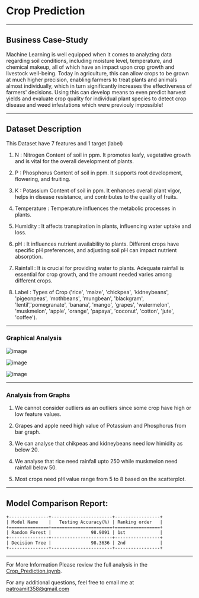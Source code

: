 # **Crop Prediction**

-----------------------------

## **Business Case-Study**

Machine Learning is well equipped when it comes to analyzing data regarding soil conditions, including moisture level, temperature, and chemical makeup, all of which have an impact upon crop growth and livestock well-being.
Today in agriculture, this can allow crops to be grown at much higher precision, enabling farmers to treat plants and animals almost individually, which in turn significantly increases the effectiveness of farmers' decisions.
Using this can develop means to even predict harvest yields and evaluate crop quality for individual plant species to detect crop disease and weed infestations which were previouly impossible!

------------

## **Dataset Description**

This Dataset have 7 features and 1 target (label)

1) N : Nitrogen Content of soil in ppm. It promotes leafy, vegetative growth and is vital for the overall development of plants.

2) P : Phosphorus Content of soil in ppm. It supports root development, flowering, and fruiting.

3) K : Potassium Content of soil in ppm. It enhances overall plant vigor, helps in disease resistance, and contributes to the quality of fruits.

4) Temperature : Temperature influences the metabolic processes in plants.

5) Humidity : It affects transpiration in plants, influencing water uptake and loss.

6) pH : It influences nutrient availability to plants. Different crops have specific pH preferences, and adjusting soil pH can impact nutrient absorption.

7) Rainfall : It is crucial for providing water to plants. Adequate rainfall is essential for crop growth, and the amount needed varies among different crops.

8) Label : Types of Crop ('rice', 'maize', 'chickpea', 'kidneybeans', 'pigeonpeas', 'mothbeans', 'mungbean', 'blackgram', 'lentil','pomegranate', 'banana', 'mango', 'grapes', 'watermelon', 'muskmelon', 'apple', 'orange', 'papaya', 'coconut', 'cotton', 'jute', 'coffee').

---------------

### **Graphical Analysis**

![image](https://github.com/Bamit-2021/Crop-Prediction/assets/77608956/adedb16d-bb0d-4c9c-bf11-bbd7c59994a6)

![image](https://github.com/Bamit-2021/Crop-Prediction/assets/77608956/801a45b4-25d6-4e95-b34b-6bd9ad928ecd)

![image](https://github.com/Bamit-2021/Crop-Prediction/assets/77608956/dffc173c-33b6-4d1d-97a9-eca78e7b5f29)


-----------

### **Analysis from Graphs**

1) We cannot consider outliers as an outliers since some crop have high or low feature values.

2) Grapes and apple need high value of Potassium and Phosphorus from bar graph. 

3) We can analyse that chikpeas and kidneybeans need low himidity as below 20.

4) We analyse that rice need rainfall upto 250 while muskmelon need rainfall below 50.

5) Most crops need pH value range from 5 to 8 based on the scatterplot.

------------

## **Model Comparison Report**:

```
+---------------+-----------------------+-----------------+
| Model Name    |   Testing Accuracy(%) | Ranking order   |
+===============+=======================+=================+
| Random Forest |               98.9091 | 1st             |
+---------------+-----------------------+-----------------+
| Decision Tree |               98.3636 | 2nd             |
+---------------+-----------------------+-----------------+

```
-------------

For More Information Please review the full analysis in the [Crop_Prediction.ipynb](https://github.com/Bamit-2021/Crop-Prediction/blob/main/Crop_Prediction.ipynb).

For any additional questions, feel free to email me at patroamit358@gmail.com
